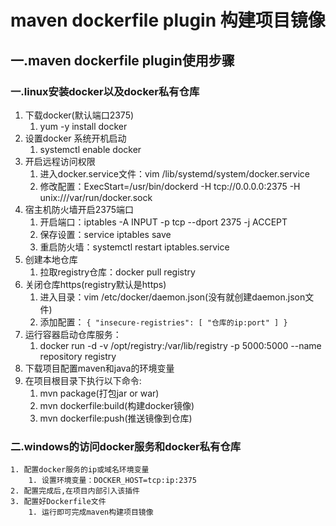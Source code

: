 # maven dockerfile plugin 构建项目镜像
## 一.maven dockerfile plugin使用步骤
### 一.linux安装docker以及docker私有仓库
1. 下载docker(默认端口2375)
    1. yum -y install docker
2. 设置docker 系统开机启动
    1. systemctl enable docker
3. 开启远程访问权限
    1. 进入docker.service文件：vim /lib/systemd/system/docker.service
    2. 修改配置：ExecStart=/usr/bin/dockerd -H tcp://0.0.0.0:2375 -H unix:///var/run/docker.sock
4. 宿主机防火墙开启2375端口
    1. 开启端口：iptables -A INPUT -p tcp --dport 2375 -j ACCEPT
    2. 保存设置：service iptables save
    3. 重启防火墙：systemctl restart iptables.service
5. 创建本地仓库
    1. 拉取registry仓库：docker pull registry
6. 关闭仓库https(registry默认是https)
    1. 进入目录：vim /etc/docker/daemon.json(没有就创建daemon.json文件)
    2. 添加配置：
    `{
      "insecure-registries": [
        "仓库的ip:port"
      ]
    }`
7. 运行容器启动仓库服务：
    1. docker run -d -v /opt/registry:/var/lib/registry -p 5000:5000 --name repository registry
8. 下载项目配置maven和java的环境变量
9. 在项目根目录下执行以下命令:
    1. mvn package(打包jar or war)
    2. mvn dockerfile:build(构建docker镜像)
    3. mvn dockerfile:push(推送镜像到仓库)
### 二.windows的访问docker服务和docker私有仓库
    1. 配置docker服务的ip或域名环境变量
        1. 设置环境变量：DOCKER_HOST=tcp:ip:2375
    2. 配置完成后,在项目内部引入该插件
    3. 配置好Dockerfile文件
        1. 运行即可完成maven构建项目镜像